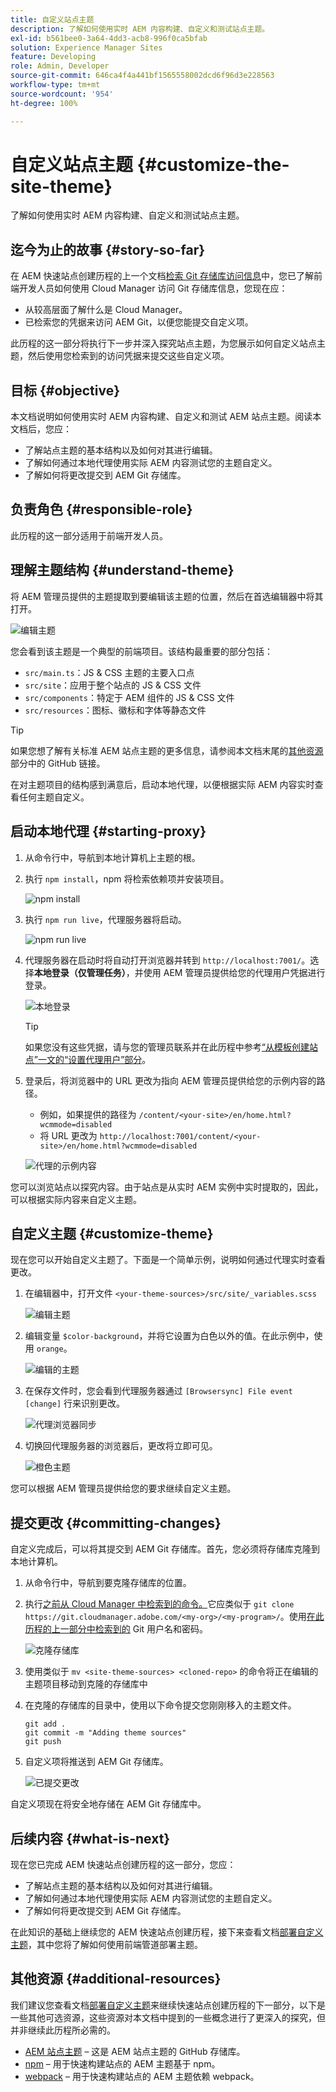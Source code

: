 ```yaml
---
title: 自定义站点主题
description: 了解如何使用实时 AEM 内容构建、自定义和测试站点主题。
exl-id: b561bee0-3a64-4dd3-acb8-996f0ca5bfab
solution: Experience Manager Sites
feature: Developing
role: Admin, Developer
source-git-commit: 646ca4f4a441bf1565558002dcd6f96d3e228563
workflow-type: tm+mt
source-wordcount: '954'
ht-degree: 100%

---
```


# 自定义站点主题 {#customize-the-site-theme}

了解如何使用实时 AEM 内容构建、自定义和测试站点主题。

## 迄今为止的故事 {#story-so-far}

在 AEM 快速站点创建历程的上一个文档[检索 Git 存储库访问信息](retrieve-access.md)中，您已了解前端开发人员如何使用 Cloud Manager 访问 Git 存储库信息，您现在应：

* 从较高层面了解什么是 Cloud Manager。
* 已检索您的凭据来访问 AEM Git，以便您能提交自定义项。

此历程的这一部分将执行下一步并深入探究站点主题，为您展示如何自定义站点主题，然后使用您检索到的访问凭据来提交这些自定义项。

## 目标 {#objective}

本文档说明如何使用实时 AEM 内容构建、自定义和测试 AEM 站点主题。阅读本文档后，您应：

* 了解站点主题的基本结构以及如何对其进行编辑。
* 了解如何通过本地代理使用实际 AEM 内容测试您的主题自定义。
* 了解如何将更改提交到 AEM Git 存储库。

## 负责角色 {#responsible-role}

此历程的这一部分适用于前端开发人员。

## 理解主题结构 {#understand-theme}

将 AEM 管理员提供的主题提取到要编辑该主题的位置，然后在首选编辑器中将其打开。

![编辑主题](assets/edit-theme.png)

您会看到该主题是一个典型的前端项目。该结构最重要的部分包括：

* `src/main.ts`：JS &amp; CSS 主题的主要入口点
* `src/site`：应用于整个站点的 JS &amp; CSS 文件
* `src/components`：特定于 AEM 组件的 JS &amp; CSS 文件
* `src/resources`：图标、徽标和字体等静态文件

>[!TIP]
>
>如果您想了解有关标准 AEM 站点主题的更多信息，请参阅本文档末尾的[其他资源](#additional-resources)部分中的 GitHub 链接。

在对主题项目的结构感到满意后，启动本地代理，以便根据实际 AEM 内容实时查看任何主题自定义。

## 启动本地代理 {#starting-proxy}

1. 从命令行中，导航到本地计算机上主题的根。
1. 执行 `npm install`，npm 将检索依赖项并安装项目。

   ![npm install](assets/npm-install.png)

1. 执行 `npm run live`，代理服务器将启动。

   ![npm run live](assets/npm-run-live.png)

1. 代理服务器在启动时将自动打开浏览器并转到 `http://localhost:7001/`。选择&#x200B;**本地登录（仅管理任务）**，并使用 AEM 管理员提供给您的代理用户凭据进行登录。

   ![本地登录](assets/sign-in-locally.png)

   >[!TIP]
   >
   >如果您没有这些凭据，请与您的管理员联系并在此历程中参考[“从模板创建站点”一文的“设置代理用户”部分](/help/journey-sites/quick-site/create-site.md#proxy-user)。

1. 登录后，将浏览器中的 URL 更改为指向 AEM 管理员提供给您的示例内容的路径。

   * 例如，如果提供的路径为 `/content/<your-site>/en/home.html?wcmmode=disabled`
   * 将 URL 更改为 `http://localhost:7001/content/<your-site>/en/home.html?wcmmode=disabled`

   ![代理的示例内容](assets/proxied-sample-content.png)

您可以浏览站点以探究内容。由于站点是从实时 AEM 实例中实时提取的，因此，可以根据实际内容来自定义主题。

## 自定义主题 {#customize-theme}

现在您可以开始自定义主题了。下面是一个简单示例，说明如何通过代理实时查看更改。

1. 在编辑器中，打开文件 `<your-theme-sources>/src/site/_variables.scss`

   ![编辑主题](assets/edit-theme.png)

1. 编辑变量 `$color-background`，并将它设置为白色以外的值。在此示例中，使用 `orange`。

   ![编辑的主题](assets/edited-theme.png)

1. 在保存文件时，您会看到代理服务器通过 `[Browsersync] File event [change]` 行来识别更改。

   ![代理浏览器同步](assets/proxy-browsersync.png)

1. 切换回代理服务器的浏览器后，更改将立即可见。

   ![橙色主题](assets/orange-theme.png)

您可以根据 AEM 管理员提供给您的要求继续自定义主题。

## 提交更改 {#committing-changes}

自定义完成后，可以将其提交到 AEM Git 存储库。首先，您必须将存储库克隆到本地计算机。

1. 从命令行中，导航到要克隆存储库的位置。
1. 执行[之前从 Cloud Manager 中检索到的命令。](retrieve-access.md)它应类似于 `git clone https://git.cloudmanager.adobe.com/<my-org>/<my-program>/`。使用[在此历程的上一部分中检索到的](retrieve-access.md) Git 用户名和密码。

   ![克隆存储库](assets/clone-repo.png)

1. 使用类似于 `mv <site-theme-sources> <cloned-repo>` 的命令将正在编辑的主题项目移动到克隆的存储库中
1. 在克隆的存储库的目录中，使用以下命令提交您刚刚移入的主题文件。

   ```text
   git add .
   git commit -m "Adding theme sources"
   git push
   ```

1. 自定义项将推送到 AEM Git 存储库。

   ![已提交更改](assets/changes-committed.png)

自定义项现在将安全地存储在 AEM Git 存储库中。

## 后续内容 {#what-is-next}

现在您已完成 AEM 快速站点创建历程的这一部分，您应：

* 了解站点主题的基本结构以及如何对其进行编辑。
* 了解如何通过本地代理使用实际 AEM 内容测试您的主题自定义。
* 了解如何将更改提交到 AEM Git 存储库。

在此知识的基础上继续您的 AEM 快速站点创建历程，接下来查看文档[部署自定义主题](deploy-theme.md)，其中您将了解如何使用前端管道部署主题。

## 其他资源 {#additional-resources}

我们建议您查看文档[部署自定义主题](deploy-theme.md)来继续快速站点创建历程的下一部分，以下是一些其他可选资源，这些资源对本文档中提到的一些概念进行了更深入的探究，但并非继续此历程所必需的。

* [AEM 站点主题](https://github.com/adobe/aem-site-template-standard-theme-e2e) – 这是 AEM 站点主题的 GitHub 存储库。
* [npm](https://www.npmjs.com) – 用于快速构建站点的 AEM 主题基于 npm。
* [webpack](https://webpack.js.org) – 用于快速构建站点的 AEM 主题依赖 webpack。
